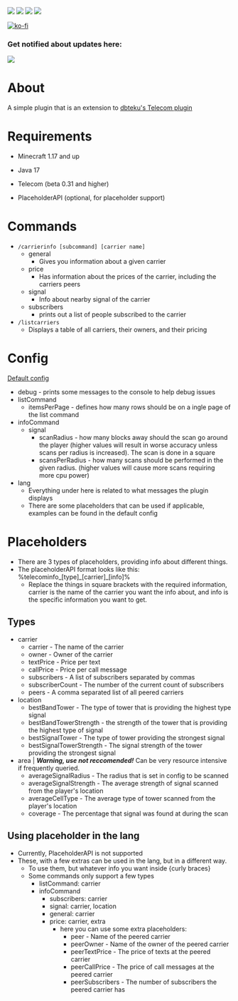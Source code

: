 [![](https://img.shields.io/github/issues/008kevin/TelecomInfo?style=for-the-badge)](https://github.com/008kevin/TelecomInfo/issues) [![](https://img.shields.io/github/release/008kevin/TelecomInfo?style=for-the-badge)](https://github.com/008kevin/TelecomInfo/releases) [![](https://pluginbadges.glitch.me/api/v1/dl/Downloads-orange.svg?spigot=telecominfo.119255&github=008kevin%2FTelecomInfo&style=for-the-badge)](https://www.spigotmc.org/resources/telecominfo.119255/) [![](https://img.shields.io/github/stars/008kevin/TelecomInfo?style=for-the-badge)]()

[![ko-fi](https://ko-fi.com/img/githubbutton_sm.svg)](https://ko-fi.com/B0B712JIZG)


### Get notified about updates here:
[![](https://dcbadge.limes.pink/api/server/https://discord.gg/5hNaqhpczK)](https://discord.gg/5hNaqhpczK)
# About
A simple plugin that is an extension to [dbteku's Telecom plugin](https://www.spigotmc.org/resources/telecom.42914/)
# Requirements
- Minecraft 1.17 and up
- Java 17
- Telecom (beta 0.31 and higher)


- PlaceholderAPI (optional, for placeholder support)
# Commands
- `/carrierinfo [subcommand] [carrier name]`
  - general 
    - Gives you information about a given carrier
  - price 
    - Has information about the prices of the carrier, including the carriers peers
  - signal
    - Info about nearby signal of the carrier
  - subscribers
    - prints out a list of people subscribed to the carrier
- `/listcarriers`
  - Displays a table of all carriers, their owners, and their pricing
# Config
[Default config](https://github.com/008kevin/TelecomInfo/blob/main/src/main/resources/config.yml)
- debug - prints some messages to the console to help debug issues
- listCommand
  - itemsPerPage - defines how many rows should be on a ingle page of the list command
- infoCommand
  - signal
    - scanRadius - how many blocks away should the scan go around the player (higher values will result in worse accuracy unless scans per radius is increased). The scan is done in a square
    - scansPerRadius - how many scans should be performed in the given radius. (higher values will cause more scans requiring more cpu power)
- lang
  - Everything under here is related to what messages the plugin displays
  - There are some placeholders that can be used if applicable, examples can be found in the default config

# Placeholders
- There are 3 types of placeholders, providing info about different things.
- The placeholderAPI format looks like this: %telecominfo\_[type]\_[carrier]\_[info]%
  - Replace the things in square brackets with the required information, carrier is the name of the carrier you want the info about, and info is the specific information you want to get.
## Types
- carrier
  - carrier - The name of the carrier
  - owner - Owner of the carrier
  - textPrice - Price per text
  - callPrice - Price per call message
  - subscribers - A list of subscribers separated by commas
  - subscriberCount - The number of the current count of subscribers
  - peers - A comma separated list of all peered carriers
- location
  - bestBandTower - The type of tower that is providing the highest type signal
  - bestBandTowerStrength - the strength of the tower that is providing the highest type of signal
  - bestSignalTower - The type of tower providing the strongest signal
  - bestSignalTowerStrength - The signal strength of the tower providing the strongest signal
- area | ***Warning, use not reccomended!*** Can be very resource intensive if frequently queried.
  - averageSignalRadius - The radius that is set in config to be scanned
  - averageSignalStrength - The average strength of signal scanned from the player's location
  - averageCellType - The average type of tower scanned from the player's location
  - coverage - The percentage that signal was found at during the scan

## Using placeholder in the lang
- Currently, PlaceholderAPI is not supported
- These, with a few extras can be used in the lang, but in a different way.
  - To use them, but whatever info you want inside {curly braces}
  - Some commands only support a few types
    - listCommand: carrier
    - infoCommand
      - subscribers: carrier
      - signal: carrier, location
      - general: carrier
      - price: carrier, extra
        - here you can use some extra placeholders:
          - peer - Name of the peered carrier
          - peerOwner - Name of the owner of the peered carrier
          - peerTextPrice - The price of texts at the peered carrier
          - peerCallPrice - The price of call messages at the peered carrier
          - peerSubscribers - The number of subscribers the peered carrier has

